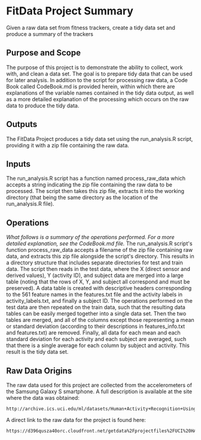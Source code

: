 # FitData Project Summary
Given a raw data set from fitness trackers, create a tidy data set and produce a summary of the trackers

## Purpose and Scope
The purpose of this project is to demonstrate the ability to collect, work with, and clean a data set. The goal is to prepare tidy data that can be used for later analysis. In addition to the script for processing raw data, a Code Book called CodeBook.md is provided herein, within which there are explanations of the variable names contained in the tidy data output, as well as a more detailed explanation of the processing which occurs on the raw data to produce the tidy data.

## Outputs
The FitData Project produces a tidy data set using the run_analysis.R script, providing it with a zip file containing the raw data.

## Inputs
The run_analysis.R script has a function named process_raw_data which accepts a string indicating the zip file containing the raw data to be processed. The script then takes this zip file, extracts it into the working directory (that being the same directory as the location of the run_analysis.R file).

## Operations
_What follows is a summary of the operations performed. For a more detailed explanation, see the CodeBook.md file._
The run_analysis.R script's function process_raw_data accepts a filename of the zip file containing raw data, and extracts this zip file alongside the script's directory.
This results in a directory structure that includes separate directories for test and train data.
The script then reads in the test data, where the X (direct sensor and derived values), Y (activity ID), and subject data are merged into a large table (noting that the rows of X, Y, and subject all correspond and must be preserved). A data table is created with descriptive headers corresponding to the 561 feature names in the features.txt file and the activity labels in activity_labels.txt, and finally a subject ID. 
The operations performed on the test data are then repeated on the train data, such that the resulting data tables can be easily merged together into a single data set.
Then the two tables are merged, and all of the columns except those representing a mean or standard deviation (according to their descriptions in features_info.txt and features.txt) are removed.
Finally, all data for each mean and each standard deviation for each activity and each subject are averaged, such that there is a single average for each column by subject and activity. This result is the tidy data set.

## Raw Data Origins
The raw data used for this project are collected from the accelerometers of the Samsung Galaxy S smartphone. A full description is available at the site where the data was obtained: 
```
http://archive.ics.uci.edu/ml/datasets/Human+Activity+Recognition+Using+Smartphones 
```
A direct link to the raw data for the project is found here: 
```
https://d396qusza40orc.cloudfront.net/getdata%2Fprojectfiles%2FUCI%20HAR%20Dataset.zip 
```